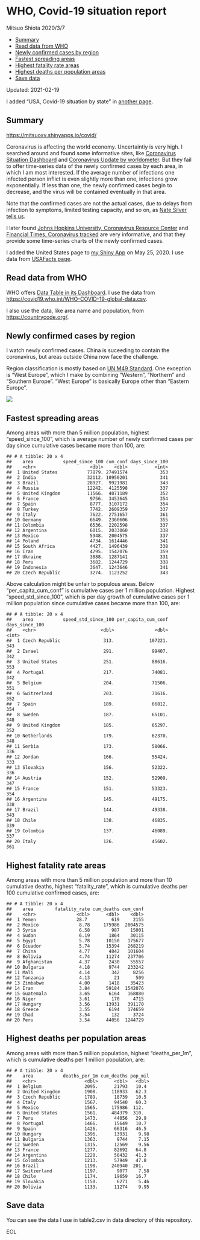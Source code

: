 WHO, Covid-19 situation report
================
Mitsuo Shiota
2020/3/7

-   [Summary](#summary)
-   [Read data from WHO](#read-data-from-who)
-   [Newly confirmed cases by region](#newly-confirmed-cases-by-region)
-   [Fastest spreading areas](#fastest-spreading-areas)
-   [Highest fatality rate areas](#highest-fatality-rate-areas)
-   [Highest deaths per population
    areas](#highest-deaths-per-population-areas)
-   [Save data](#save-data)

Updated: 2021-02-19

I added “USA, Covid-19 situation by state” in [another page](USA.md).

## Summary

<https://mitsuoxv.shinyapps.io/covid/>

Coronavirus is affecting the world economy. Uncertaintiy is very high. I
searched around and found some informative sites, like [Coronavirus
Situation
Dashboard](https://who.maps.arcgis.com/apps/opsdashboard/index.html#/c88e37cfc43b4ed3baf977d77e4a0667)
and [Coronavirus Update by
worldometer](https://www.worldometers.info/coronavirus/). But they fail
to offer time-series data of the newly confirmed cases by each area, in
which I am most interested. If the average number of infections one
infected person inflict is even slightly more than one, infections grow
exponentially. If less than one, the newly confirmed cases begin to
decrease, and the virus will be contained eventually in that area.

Note that the confirmed cases are not the actual cases, due to delays
from infection to symptoms, limited testing capacity, and so on, as
[Nate Silver tells
us](https://fivethirtyeight.com/features/coronavirus-case-counts-are-meaningless/).

I later found [Johns Hopkins University, Coronavirus Resource
Center](https://coronavirus.jhu.edu/) and [Financial Times, Coronavirus
tracked](https://www.ft.com/content/a26fbf7e-48f8-11ea-aeb3-955839e06441)
are very informative, and that they provide some time-series charts of
the newly confirmed cases.

I added the United States page to [my Shiny
App](https://mitsuoxv.shinyapps.io/covid/) on May 25, 2020. I use data
from [USAFacts
page](https://usafacts.org/visualizations/coronavirus-covid-19-spread-map/).

## Read data from WHO

WHO offers [Data Table in its Dashboard](https://covid19.who.int/table).
I use the data from
<https://covid19.who.int/WHO-COVID-19-global-data.csv>.

I also use the data, like area name and population, from
<https://countrycode.org/>.

## Newly confirmed cases by region

I watch newly confirmed cases. China is suceeding to contain the
coronavirus, but areas outside China now face the challenge.

Region classification is mostly based on [UN M49
Standard](https://unstats.un.org/unsd/methodology/m49/). One exception
is “West Europe”, which I make by combining “Western”, “Northern” and
“Southern Europe”. “West Europe” is basically Europe other than “Eastern
Europe”.

![](README_files/figure-gfm/chart-1.png)<!-- -->

## Fastest spreading areas

Among areas with more than 5 million population, highest
“speed\_since\_100”, which is average number of newly confirmed cases
per day since cumulative cases became more than 100, are:

    ## # A tibble: 20 x 4
    ##    area           speed_since_100 cum_conf days_since_100
    ##    <chr>                    <dbl>    <dbl>          <int>
    ##  1 United States           77879. 27491574            353
    ##  2 India                   32112. 10950201            341
    ##  3 Brazil                  28927.  9921981            343
    ##  4 Russia                  12242.  4125598            337
    ##  5 United Kingdom          11566.  4071189            352
    ##  6 France                   9756.  3453645            354
    ##  7 Spain                    8777.  3107172            354
    ##  8 Turkey                   7742.  2609359            337
    ##  9 Italy                    7622.  2751657            361
    ## 10 Germany                  6649.  2360606            355
    ## 11 Colombia                 6536.  2202598            337
    ## 12 Argentina                6015.  2033060            338
    ## 13 Mexico                   5948.  2004575            337
    ## 14 Poland                   4734.  1614446            341
    ## 15 South Africa             4427.  1496439            338
    ## 16 Iran                     4295.  1542076            359
    ## 17 Ukraine                  3888.  1287141            331
    ## 18 Peru                     3682.  1244729            338
    ## 19 Indonesia                3647.  1243646            341
    ## 20 Czech Republic           3274.  1123252            343

Above calculation might be unfair to populous areas. Below
“per\_capita\_cum\_conf” is cumulative cases per 1 million population.
Highest “speed\_std\_since\_100”, which is per day growth of cumulative
cases per 1 million population since cumulative cases became more than
100, are:

    ## # A tibble: 20 x 4
    ##    area           speed_std_since_100 per_capita_cum_conf days_since_100
    ##    <chr>                        <dbl>               <dbl>          <int>
    ##  1 Czech Republic                313.             107221.            343
    ##  2 Israel                        291.              99407.            342
    ##  3 United States                 251.              88616.            353
    ##  4 Portugal                      217.              74081.            342
    ##  5 Belgium                       204.              71506.            351
    ##  6 Switzerland                   203.              71616.            352
    ##  7 Spain                         189.              66812.            354
    ##  8 Sweden                        187.              65101.            348
    ##  9 United Kingdom                185.              65297.            352
    ## 10 Netherlands                   179.              62370.            348
    ## 11 Serbia                        173.              58066.            336
    ## 12 Jordan                        166.              55424.            333
    ## 13 Slovakia                      156.              52322.            336
    ## 14 Austria                       152.              52909.            347
    ## 15 France                        151.              53323.            354
    ## 16 Argentina                     145.              49175.            338
    ## 17 Brazil                        144.              49338.            343
    ## 18 Chile                         138.              46835.            339
    ## 19 Colombia                      137.              46089.            337
    ## 20 Italy                         126.              45602.            361

## Highest fatality rate areas

Among areas with more than 5 million population and more than 10
cumulative deaths, highest “fatality\_rate”, which is cumulative deaths
per 100 cumulative confirmed cases, are:

    ## # A tibble: 20 x 4
    ##    area        fatality_rate cum_deaths cum_conf
    ##    <chr>               <dbl>      <dbl>    <dbl>
    ##  1 Yemen               28.7         619     2155
    ##  2 Mexico               8.78     175986  2004575
    ##  3 Syria                6.58        987    15001
    ##  4 Sudan                6.19       1864    30115
    ##  5 Egypt                5.78      10150   175677
    ##  6 Ecuador              5.74      15394   268219
    ##  7 China                4.77       4842   101604
    ##  8 Bolivia              4.74      11274   237706
    ##  9 Afghanistan          4.37       2430    55557
    ## 10 Bulgaria             4.18       9744   233242
    ## 11 Mali                 4.14        342     8256
    ## 12 Tanzania             4.13         21      509
    ## 13 Zimbabwe             4.00       1418    35423
    ## 14 Iran                 3.84      59184  1542076
    ## 15 Guatemala            3.65       6164   168880
    ## 16 Niger                3.61        170     4715
    ## 17 Hungary              3.56      13931   391170
    ## 18 Greece               3.55       6194   174659
    ## 19 Chad                 3.54        132     3724
    ## 20 Peru                 3.54      44056  1244729

## Highest deaths per population areas

Among areas with more than 5 million population, highest
“deaths\_per\_1m”, which is cumulative deaths per 1 million population,
are:

    ## # A tibble: 20 x 4
    ##    area           deaths_per_1m cum_deaths pop_mil
    ##    <chr>                  <dbl>      <dbl>   <dbl>
    ##  1 Belgium                2095.      21793   10.4 
    ##  2 United Kingdom         1908.     118933   62.3 
    ##  3 Czech Republic         1789.      18739   10.5 
    ##  4 Italy                  1567.      94540   60.3 
    ##  5 Mexico                 1565.     175986  112.  
    ##  6 United States          1561.     484379  310.  
    ##  7 Peru                   1473.      44056   29.9 
    ##  8 Portugal               1466.      15649   10.7 
    ##  9 Spain                  1426.      66316   46.5 
    ## 10 Hungary                1396.      13931    9.98
    ## 11 Bulgaria               1363.       9744    7.15
    ## 12 Sweden                 1315.      12569    9.56
    ## 13 France                 1277.      82692   64.8 
    ## 14 Argentina              1220.      50432   41.3 
    ## 15 Colombia               1213.      57949   47.8 
    ## 16 Brazil                 1198.     240940  201.  
    ## 17 Switzerland            1197.       9077    7.58
    ## 18 Chile                  1174.      19659   16.7 
    ## 19 Slovakia               1150.       6271    5.46
    ## 20 Bolivia                1133.      11274    9.95

## Save data

You can see the data I use in table2.csv in data directory of this
repository.

EOL

